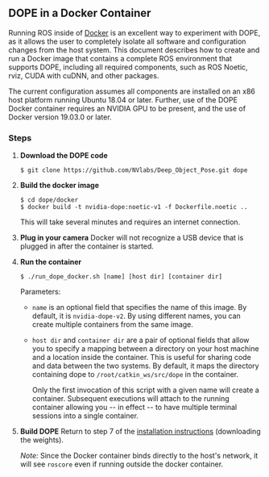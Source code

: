 ## DOPE in a Docker Container

Running ROS inside of [Docker](https://www.docker.com/) is an excellent way to
experiment with DOPE, as it allows the user to completely isolate all software and configuration
changes from the host system.  This document describes how to create and run a
Docker image that contains a complete ROS environment that supports DOPE,
including all required components, such as ROS Noetic, rviz, CUDA with cuDNN,
and other packages.

The current configuration assumes all components are installed on an x86 host
platform running Ubuntu 18.04 or later.  Further, use of the DOPE Docker container requires an NVIDIA GPU to be present, and the use of Docker version 19.03.0 or later.


### Steps

1. **Download the DOPE code**
   ```
   $ git clone https://github.com/NVlabs/Deep_Object_Pose.git dope
   ```

2. **Build the docker image**
   ```
   $ cd dope/docker
   $ docker build -t nvidia-dope:noetic-v1 -f Dockerfile.noetic ..
   ```
   This will take several minutes and requires an internet connection.

3. **Plug in your camera**
   Docker will not recognize a USB device that is plugged in after the container is started.

4. **Run the container**
   ```
   $ ./run_dope_docker.sh [name] [host dir] [container dir]
   ```
   Parameters:
   - `name` is an optional field that specifies the name of this image. By default, it is `nvidia-dope-v2`.  By using different names, you can create multiple containers from the same image.
   - `host dir` and `container dir` are a pair of optional fields that allow you to specify a mapping between a directory on your host machine and a location inside the container.  This is useful for sharing code and data between the two systems.  By default, it maps the directory containing dope to `/root/catkin_ws/src/dope` in the container.

      Only the first invocation of this script with a given name will create a container. Subsequent executions will attach to the running container allowing you -- in effect -- to have multiple terminal sessions into a single container.

5. **Build DOPE**
   Return to step 7 of the [installation instructions](../readme.md) (downloading the weights).

   *Note:* Since the Docker container binds directly to the host's network, it will see `roscore` even if running outside the docker container.
